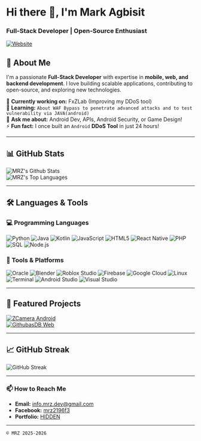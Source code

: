 # Hi there 👋, I'm Mark Agbisit  
### Full-Stack Developer | Open-Source Enthusiast  

[![Website](https://img.shields.io/badge/Portfolio-000?style=for-the-badge&logo=vercel&logoColor=white)](https://zflux.com)

## 📌 About Me  
I'm a passionate **Full-Stack Developer** with expertise in **mobile, web, and backend development**. I love building scalable applications, contributing to open-source, and exploring new technologies.  

🔭 **Currently working on:** FxZLab (Improving my DDoS tool)  
🌱 **Learning:** ``About WAF Bypass to penetrate advanced attacks and to test vulnerability via JAVA(android)``  
💬 **Ask me about:** Android Dev, APIs, Android Security, or Game Design!  
⚡ **Fun fact:** I once built an ``Android`` **DDoS Tool** in just 24 hours!  

---

## 📊 GitHub Stats  
![MRZ's Github Stats](https://github-readme-stats.vercel.app/api?username=mrz-2196f3&show_icons=true&theme=radical&hide_border=true)  
![MRZ's Top Languages](https://github-readme-stats.vercel.app/api/top-langs/?username=mrz-2196f3&layout=compact&theme=radical&hide_border=true)  

---

## 🛠️ Languages & Tools  

### 💻 Programming Languages  
![Python](https://img.shields.io/badge/Python-3776AB?style=for-the-badge&logo=python&logoColor=white)
![Java](https://img.shields.io/badge/Java-ED8B00?style=for-the-badge&logo=openjdk&logoColor=white)
![Kotlin](https://img.shields.io/badge/Kotlin-7F52FF?style=for-the-badge&logo=kotlin&logoColor=white)
![JavaScript](https://img.shields.io/badge/JavaScript-F7DF1E?style=for-the-badge&logo=javascript&logoColor=black)
![HTML5](https://img.shields.io/badge/HTML5-E34F26?style=for-the-badge&logo=html5&logoColor=white)
![React Native](https://img.shields.io/badge/React_Native-61DAFB?style=for-the-badge&logo=react&logoColor=black)
![PHP](https://img.shields.io/badge/PHP-777BB4?style=for-the-badge&logo=php&logoColor=white)
![SQL](https://img.shields.io/badge/SQL-4479A1?style=for-the-badge&logo=mysql&logoColor=white)
![Node.js](https://img.shields.io/badge/Node.js-339933?style=for-the-badge&logo=nodedotjs&logoColor=white)

### 🔧 Tools & Platforms  
![Oracle](https://img.shields.io/badge/Oracle-F80000?style=for-the-badge&logo=oracle&logoColor=white)
![Blender](https://img.shields.io/badge/Blender-F5792A?style=for-the-badge&logo=blender&logoColor=white)
![Roblox Studio](https://img.shields.io/badge/Roblox_Studio-00A2FF?style=for-the-badge&logo=roblox&logoColor=white)
![Firebase](https://img.shields.io/badge/Firebase-FFCA28?style=for-the-badge&logo=firebase&logoColor=black)
![Google Cloud](https://img.shields.io/badge/Google_Cloud-4285F4?style=for-the-badge&logo=googlecloud&logoColor=white)
![Linux](https://img.shields.io/badge/Linux-FCC624?style=for-the-badge&logo=linux&logoColor=black)
![Terminal](https://img.shields.io/badge/Terminal-4D4D4D?style=for-the-badge&logo=windows-terminal&logoColor=white)
![Android Studio](https://img.shields.io/badge/Android_Studio-3DDC84?style=for-the-badge&logo=android-studio&logoColor=white)
![Visual Studio](https://img.shields.io/badge/Visual_Studio-5C2D91?style=for-the-badge&logo=visual-studio&logoColor=white)

---

## 🚀 Featured Projects  
[![ZCamera Android](https://github-readme-stats.vercel.app/api/pin/?username=mrz-2196f3&repo=ZCamera&theme=radical)](https://github.com/mrz-2196f3/ZCamera)   
[![GithubasDB Web](https://github-readme-stats.vercel.app/api/pin/?username=mrz-2196f3&repo=GithubDB-Demo&theme=radical)](https://github.com/mrz-2196f3/GithubDB-Demo)

---

## 📈 GitHub Streak  
![GitHub Streak](https://streak-stats.demolab.com?user=mrz-2196f3&theme=radical&hide_border=true)  

---

### 📫 How to Reach Me  
- **Email:** info.mrz.dev@gmail.com  
- **Facebook:** [mrz2196f3](https://www.facebook.com/mrz2196f3)  
- **Portfolio:** [HIDDEN](https://zflux.com)  

---

```© MRZ 2025-2026``` 
